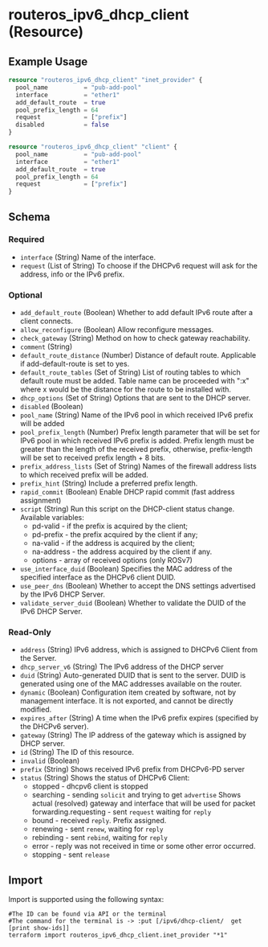 # routeros_ipv6_dhcp_client (Resource)


## Example Usage
```terraform
resource "routeros_ipv6_dhcp_client" "inet_provider" {
  pool_name          = "pub-add-pool"
  interface          = "ether1"
  add_default_route  = true
  pool_prefix_length = 64
  request            = ["prefix"]
  disabled           = false
}

resource "routeros_ipv6_dhcp_client" "client" {
  pool_name          = "pub-add-pool"
  interface          = "ether1"
  add_default_route  = true
  pool_prefix_length = 64
  request            = ["prefix"]
}
```

<!-- schema generated by tfplugindocs -->
## Schema

### Required

- `interface` (String) Name of the interface.
- `request` (List of String) To choose if the DHCPv6 request will ask for the address, info or the IPv6 prefix.

### Optional

- `add_default_route` (Boolean) Whether to add default IPv6 route after a client connects.
- `allow_reconfigure` (Boolean) Allow reconfigure messages.
- `check_gateway` (String) Method on how to check gateway reachability.
- `comment` (String)
- `default_route_distance` (Number) Distance of default route. Applicable if add-default-route is set to yes.
- `default_route_tables` (Set of String) List of routing tables to which default route must be added. Table name can be proceeded with ":x" where x would be the distance for the route to be installed with.
- `dhcp_options` (Set of String) Options that are sent to the DHCP server.
- `disabled` (Boolean)
- `pool_name` (String) Name of the IPv6 pool in which received IPv6 prefix will be added
- `pool_prefix_length` (Number) Prefix length parameter that will be set for IPv6 pool in which received IPv6 prefix is added. Prefix length must be greater than the length of the received prefix, otherwise, prefix-length will be set to received prefix length + 8 bits.
- `prefix_address_lists` (Set of String) Names of the firewall address lists to which received prefix will be added.
- `prefix_hint` (String) Include a preferred prefix length.
- `rapid_commit` (Boolean) Enable DHCP rapid commit (fast address assignment)
- `script` (String) Run this script on the DHCP-client status change. Available variables:
  * pd-valid - if the prefix is acquired by the client;
  * pd-prefix - the prefix acquired by the client if any;
  * na-valid - if the address is acquired by the client;
  * na-address - the address acquired by the client if any.
  * options - array of received options (only ROSv7)
- `use_interface_duid` (Boolean) Specifies the MAC address of the specified interface as the DHCPv6 client DUID.
- `use_peer_dns` (Boolean) Whether to accept the DNS settings advertised by the IPv6 DHCP Server.
- `validate_server_duid` (Boolean) Whether to validate the DUID of the IPv6 DHCP Server.

### Read-Only

- `address` (String) IPv6 address, which is assigned to DHCPv6 Client from the Server.
- `dhcp_server_v6` (String) The IPv6 address of the DHCP server
- `duid` (String) Auto-generated DUID that is sent to the server. DUID is generated using one of the MAC addresses available on the router.
- `dynamic` (Boolean) Configuration item created by software, not by management interface. It is not exported, and cannot be directly modified.
- `expires_after` (String) A time when the IPv6 prefix expires (specified by the DHCPv6 server).
- `gateway` (String) The IP address of the gateway which is assigned by DHCP server.
- `id` (String) The ID of this resource.
- `invalid` (Boolean)
- `prefix` (String) Shows received IPv6 prefix from DHCPv6-PD server
- `status` (String) Shows the status of DHCPv6 Client:
  * stopped - dhcpv6 client is stopped
  * searching - sending `solicit` and trying to get `advertise`  Shows actual (resolved) gateway and interface that will be used for packet forwarding.requesting - sent `request` waiting for `reply`
  * bound - received `reply`. Prefix assigned.
  * renewing - sent `renew`, waiting for `reply`
  * rebinding - sent `rebind`, waiting for `reply`
  * error - reply was not received in time or some other error occurred.
  * stopping - sent `release`

## Import
Import is supported using the following syntax:
```shell
#The ID can be found via API or the terminal
#The command for the terminal is -> :put [/ipv6/dhcp-client/  get [print show-ids]]
terraform import routeros_ipv6_dhcp_client.inet_provider "*1"
```
